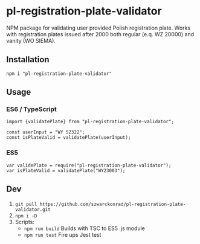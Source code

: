 # pl-registration-plate-validator

NPM package for validating user provided Polish registration plate. Works with registration plates issued after 2000 both regular (e.q. WZ 20000) and vanity (WO SIEMA).

## Installation

`npm i "pl-registration-plate-validator"`

## Usage
### ES6 / TypeScript

```
import {validatePlate} from "pl-registration-plate-validator";

const userInput = "WY 52322"; 
const isPlateValid = validatePlate(userInput);
```

### ES5

```
var validePlate = require("pl-registration-plate-validator");
var isPlateValid = validatePlate("WY23003");
```

## Dev
1. `git pull https://github.com/szwarckonrad/pl-registration-plate-validator.git`
2. `npm i -D`
3. Scripts:
    * `npm run build` Builds with TSC to ES5 .js module
    * `npm run test` Fire ups Jest test 